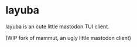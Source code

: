 # layuba

layuba is an cute little mastodon TUI client.

(WIP fork of mammut, an ugly little mastodon client)
